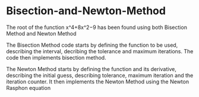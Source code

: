 # Bisection-and-Newton-Method
The root of the function x^4+8x^2−9 has been found using both Bisection Method
and Newton Method

The Bisection Method code starts by defining the function to be used,
describing the interval,
decribing the tolerance and maximum iterations.
The code then implements bisection method. 

The Newton Method starts by 
defining the function and its derivative, 
describing the initial guess, 
describing tolerance, maximum iteration and the iteration counter. 
It then implements the Newton Method using the Newton Rasphon equation
